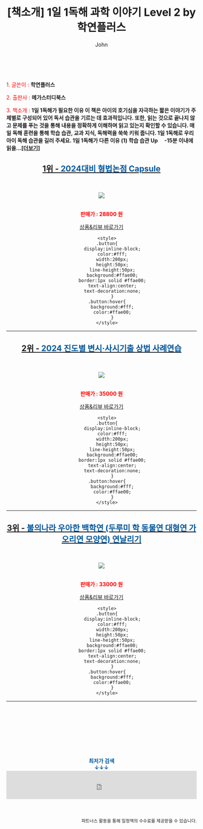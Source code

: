 ﻿---
layout: post
title:  "[책소개] 1일 1독해 과학 이야기 Level 2 by 학연플러스"
author: John
categories: [ 도서 ]
tags: [  ]
image: https://search1.kakaocdn.net/thumb/R120x174.q85/?fname=http%3A%2F%2Ft1.daumcdn.net%2Flbook%2Fimage%2F1534187%3Ftimestamp%3D20230216151100 
description: "[책소개] 1일 1독해 과학 이야기 Level 2 by 학연플러스"
toc: true
toc_sticky: true
---

<br>
<p>
<font color='#ff0000'>1. 글쓴이 : </font><b>학연플러스</b>
<p>
<font color='#ff0000'>2. 출판사 : </font><b>메가스터디북스</b>
<p>
<font color='#ff0000'>3. 책소개 : </font><b>1일 1독해가 필요한 이유 이 책은 아이의 호기심을 자극하는 짧은 이야기가 주제별로 구성되어 있어 독서 습관을 기르는 데 효과적입니다. 또한, 읽는 것으로 끝나지 않고 문제를 푸는 것을 통해 내용을 정확하게 이해하며 읽고 있는지 확인할 수 있습니다. 매일 독해 훈련을 통해 학습 습관, 교과 지식, 독해력을 쑥쑥 키워 줍니다. 1일 1독해로 우리 아이 독해 습관을 길러 주세요.  1일 1독해가 다른 이유 (1) 학습 습관 Up　 -15분 이내에 읽을...<a href="https://link.coupang.com/re/AFFSDP?lptag=AF7307611&pageKey=7101850475&itemId=17729449021&vendorItemId=84894193184&traceid=V0-153-593f91583e7b1d07&requestid=20230312064017405123727" target="_blank">[더보기]</a></b>
<p>
    
<center><h2><a href="https://link.coupang.com/re/AFFSDP?lptag=AF7307611&pageKey=7101850475&itemId=17729449021&vendorItemId=84894193184&traceid=V0-153-593f91583e7b1d07&requestid=20230312064017405123727" target="_blank"><b>1위 - <font color='#01579B'>2024대비 형법논점 Capsule</font></b></a></h2><br>

<a href="https://link.coupang.com/re/AFFSDP?lptag=AF7307611&pageKey=7101850475&itemId=17729449021&vendorItemId=84894193184&traceid=V0-153-593f91583e7b1d07&requestid=20230312064017405123727" target="_blank"><img src="https://static.coupangcdn.com/image/vendor_inventory/48cd/5e8eb1f58a4297f211b03f36c38a34c626ff6ef705095ced43d7f73d8215.jpg"></a><br><br>

<b><font color='#ff0000'>판매가 : 28800 원</font></b><br>

<a href="https://link.coupang.com/re/AFFSDP?lptag=AF7307611&pageKey=7101850475&itemId=17729449021&vendorItemId=84894193184&traceid=V0-153-593f91583e7b1d07&requestid=20230312064017405123727" target="_blank" class="button">상품&리뷰 바로가기</a><p>

        <style>
        .button{
            display:inline-block;
            color:#fff;
            width:200px;
            height:50px;
            line-height:50px;
            background:#ffae00;
            border:1px solid #ffae00;
            text-align:center;
            text-decoration:none;
            }
        .button:hover{
            background:#fff;
            color:#ffae00;
            }
        </style>

<hr>

<center><h2><a href="https://link.coupang.com/re/AFFSDP?lptag=AF7307611&pageKey=7133630742&itemId=17893870200&vendorItemId=85056762735&traceid=V0-153-0059f5faeb2d1ce3&requestid=20230312064017405123727" target="_blank"><b>2위 - <font color='#01579B'>2024 진도별 변시·사시기출 상법 사례연습</font></b></a></h2><br>

<a href="https://link.coupang.com/re/AFFSDP?lptag=AF7307611&pageKey=7133630742&itemId=17893870200&vendorItemId=85056762735&traceid=V0-153-0059f5faeb2d1ce3&requestid=20230312064017405123727" target="_blank"><img src="https://static.coupangcdn.com/image/vendor_inventory/df0b/b3f125408d671335745252b6f7bbf7b8e2c3064aa620de26c1c4d8599f14.png"></a><br><br>

<b><font color='#ff0000'>판매가 : 35000 원</font></b><br>

<a href="https://link.coupang.com/re/AFFSDP?lptag=AF7307611&pageKey=7133630742&itemId=17893870200&vendorItemId=85056762735&traceid=V0-153-0059f5faeb2d1ce3&requestid=20230312064017405123727" target="_blank" class="button">상품&리뷰 바로가기</a><p>

        <style>
        .button{
            display:inline-block;
            color:#fff;
            width:200px;
            height:50px;
            line-height:50px;
            background:#ffae00;
            border:1px solid #ffae00;
            text-align:center;
            text-decoration:none;
            }
        .button:hover{
            background:#fff;
            color:#ffae00;
            }
        </style>

<hr>

<center><h2><a href="https://link.coupang.com/re/AFFSDP?lptag=AF7307611&pageKey=1519151893&itemId=2606812030&vendorItemId=70597939177&traceid=V0-153-eb999737a5446417&requestid=20230312064017405123727" target="_blank"><b>3위 - <font color='#01579B'>불의나라 우아한 백학연 (두루미 학 동물연 대형연 가오리연 모양연) 연날리기</font></b></a></h2><br>

<a href="https://link.coupang.com/re/AFFSDP?lptag=AF7307611&pageKey=1519151893&itemId=2606812030&vendorItemId=70597939177&traceid=V0-153-eb999737a5446417&requestid=20230312064017405123727" target="_blank"><img src="https://static.coupangcdn.com/image/vendor_inventory/99c9/174308e305fec3c5b991e1a0f2c83079d60ac30a6f0e63e28c28347d48ec.jpg"></a><br><br>

<b><font color='#ff0000'>판매가 : 33000 원</font></b><br>

<a href="https://link.coupang.com/re/AFFSDP?lptag=AF7307611&pageKey=1519151893&itemId=2606812030&vendorItemId=70597939177&traceid=V0-153-eb999737a5446417&requestid=20230312064017405123727" target="_blank" class="button">상품&리뷰 바로가기</a><p>

        <style>
        .button{
            display:inline-block;
            color:#fff;
            width:200px;
            height:50px;
            line-height:50px;
            background:#ffae00;
            border:1px solid #ffae00;
            text-align:center;
            text-decoration:none;
            }
        .button:hover{
            background:#fff;
            color:#ffae00;
            }
        </style>

<hr>

<br><br><br><br><br><br><br>
<center><b><font color='#01579B' size='medium'>최저가 검색<br>
↓↓↓</font></b></center>
<center><iframe src="https://coupa.ng/b1Tbjx" width="100%" height="75" frameborder="0" scrolling="no" referrerpolicy="unsafe-url"></iframe></center>
<br><br>
<p>
<small>
    <div align="right">파트너스 활동을 통해 일정액의 수수료를 제공받을 수 있습니다.</div>
</small>
</p>
